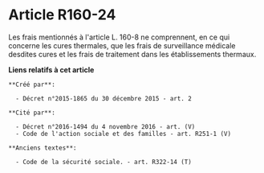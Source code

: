 # Article R160-24

Les frais mentionnés à l'article L. 160-8 ne comprennent, en ce qui concerne les cures thermales, que les frais de
surveillance médicale desdites cures et les frais de traitement dans les établissements thermaux.

**Liens relatifs à cet article**

	**Créé par**:

	  - Décret n°2015-1865 du 30 décembre 2015 - art. 2

	**Cité par**:

	  - Décret n°2016-1494 du 4 novembre 2016 - art. (V)
	  - Code de l'action sociale et des familles - art. R251-1 (V)

	**Anciens textes**:

	  - Code de la sécurité sociale. - art. R322-14 (T)
